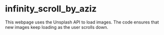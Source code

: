 # infinity_scroll_by_aziz
This webpage uses the Unsplash API to load images. The code ensures that new images keep loading as the user scrolls down.